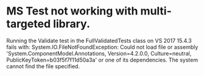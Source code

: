 # MS Test not working with multi-targeted library.
Running the Validate test in the FullValidatedTests class on VS 2017 15.4.3 fails with:
System.IO.FileNotFoundException: Could not load file or assembly 'System.ComponentModel.Annotations, Version=4.2.0.0, Culture=neutral, PublicKeyToken=b03f5f7f11d50a3a' or one of its dependencies. The system cannot find the file specified.
